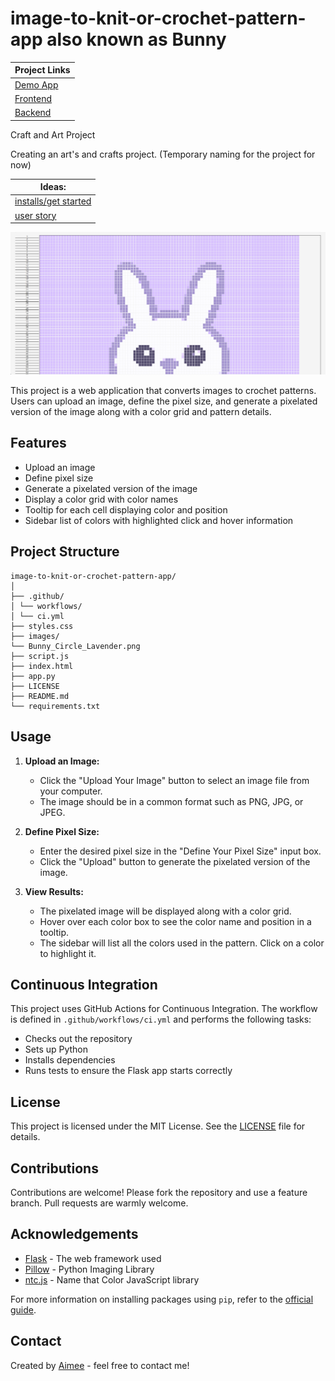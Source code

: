 # image-to-knit-or-crochet-pattern-app also known as Bunny
|Project Links|
|--|
|[Demo App](https://aimeelramirez.github.io/Bunny/)|
|[Frontend](https://github.com/aimeelramirez/Bunny)|
|[Backend](https://bunny-backend-ce104ef992fd.herokuapp.com/)|

Craft and Art Project

Creating an art's and crafts project. (Temporary naming for the project for now)

| Ideas: |
|--|
|[installs/get started](/document/install.md)|
|[user story](/documents/userstory.md)|

![alt text](images/exampleofconcept.png)

This project is a web application that converts images to crochet patterns. Users can upload an image, define the pixel size, and generate a pixelated version of the image along with a color grid and pattern details.

## Features

- Upload an image
- Define pixel size
- Generate a pixelated version of the image
- Display a color grid with color names
- Tooltip for each cell displaying color and position
- Sidebar list of colors with highlighted click and hover information

## Project Structure
```
image-to-knit-or-crochet-pattern-app/
│
├── .github/
│ └── workflows/
│ └── ci.yml
├── styles.css
├── images/
└── Bunny_Circle_Lavender.png
├── script.js
├── index.html
├── app.py
├── LICENSE
├── README.md
└── requirements.txt
```

## Usage

1. **Upload an Image:**

   - Click the "Upload Your Image" button to select an image file from your computer.
   - The image should be in a common format such as PNG, JPG, or JPEG.

2. **Define Pixel Size:**

   - Enter the desired pixel size in the "Define Your Pixel Size" input box.
   - Click the "Upload" button to generate the pixelated version of the image.

3. **View Results:**
   - The pixelated image will be displayed along with a color grid.
   - Hover over each color box to see the color name and position in a tooltip.
   - The sidebar will list all the colors used in the pattern. Click on a color to highlight it.

## Continuous Integration

This project uses GitHub Actions for Continuous Integration. The workflow is defined in `.github/workflows/ci.yml` and performs the following tasks:

- Checks out the repository
- Sets up Python
- Installs dependencies
- Runs tests to ensure the Flask app starts correctly

## License

This project is licensed under the MIT License. See the [LICENSE](LICENSE) file for details.

## Contributions

Contributions are welcome! Please fork the repository and use a feature branch. Pull requests are warmly welcome.

## Acknowledgements

- [Flask](https://flask.palletsprojects.com/) - The web framework used
- [Pillow](https://python-pillow.org/) - Python Imaging Library
- [ntc.js](https://chir.ag/projects/ntc/ntc.js) - Name that Color JavaScript library

For more information on installing packages using `pip`, refer to the [official guide](https://packaging.python.org/en/latest/tutorials/installing-packages/).

## Contact

Created by [Aimee](https://github.com/aimeelramirez) - feel free to contact me!
